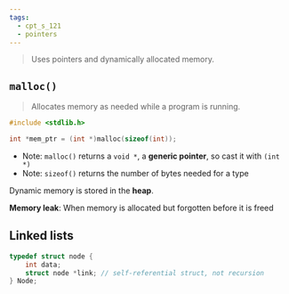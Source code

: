 ```yaml
---
tags:
  - cpt_s_121
  - pointers
---
```


> Uses pointers and dynamically allocated memory.

## `malloc()`

> Allocates memory as needed while a program is running.

```c
#include <stdlib.h>

int *mem_ptr = (int *)malloc(sizeof(int));
```

- Note: `malloc()` returns a `void *`, a **generic pointer**, so cast it with `(int *)`
- Note: `sizeof()` returns the number of bytes needed for a type

Dynamic memory is stored in the **heap**.

**Memory leak**: When memory is allocated but forgotten before it is freed

## Linked lists

```c
typedef struct node {
	int data;
	struct node *link; // self-referential struct, not recursion
} Node;
```